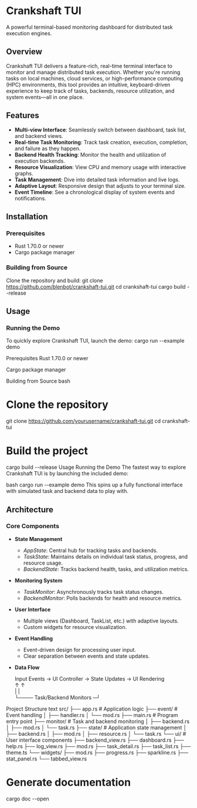 # Crankshaft TUI

A powerful terminal-based monitoring dashboard for distributed task execution engines.

## Overview

Crankshaft TUI delivers a feature-rich, real-time terminal interface to monitor and manage distributed task execution. Whether you're running tasks on local machines, cloud services, or high-performance computing (HPC) environments, this tool provides an intuitive, keyboard-driven experience to keep track of tasks, backends, resource utilization, and system events—all in one place.

## Features

- **Multi-view Interface**: Seamlessly switch between dashboard, task list, and backend views.
- **Real-time Task Monitoring**: Track task creation, execution, completion, and failure as they happen.
- **Backend Health Tracking**: Monitor the health and utilization of execution backends.
- **Resource Visualization**: View CPU and memory usage with interactive graphs.
- **Task Management**: Dive into detailed task information and live logs.
- **Adaptive Layout**: Responsive design that adjusts to your terminal size.
- **Event Timeline**: See a chronological display of system events and notifications.

## Installation

### Prerequisites

- Rust 1.70.0 or newer
- Cargo package manager

### Building from Source

Clone the repository and build:
git clone https://github.com/blenbot/crankshaft-tui.git
cd crankshaft-tui
cargo build --release


## Usage

### Running the Demo

To quickly explore Crankshaft TUI, launch the demo:
cargo run --example demo


Prerequisites
Rust 1.70.0 or newer

Cargo package manager

Building from Source
bash
# Clone the repository
git clone https://github.com/yourusername/crankshaft-tui.git
cd crankshaft-tui

# Build the project
cargo build --release
Usage
Running the Demo
The fastest way to explore Crankshaft TUI is by launching the included demo:

bash
cargo run --example demo
This spins up a fully functional interface with simulated task and backend data to play with.

## Architecture

### Core Components

- **State Management**
  - *AppState*: Central hub for tracking tasks and backends.
  - *TaskState*: Maintains details on individual task status, progress, and resource usage.
  - *BackendState*: Tracks backend health, tasks, and utilization metrics.

- **Monitoring System**
  - *TaskMonitor*: Asynchronously tracks task status changes.
  - *BackendMonitor*: Polls backends for health and resource metrics.

- **User Interface**
  - Multiple views (Dashboard, TaskList, etc.) with adaptive layouts.
  - Custom widgets for resource visualization.

- **Event Handling**
  - Event-driven design for processing user input.
  - Clear separation between events and state updates.

- **Data Flow**

  Input Events → UI Controller → State Updates → UI Rendering  
  ↑                             ↑  
  |                             |  
  └──── Task/Backend Monitors  ─┘

Project Structure
text
src/
├── app.rs            # Application logic
├── event/            # Event handling
│   ├── handler.rs
│   └── mod.rs
├── main.rs           # Program entry point
├── monitor/          # Task and backend monitoring
│   ├── backend.rs
│   ├── mod.rs
│   └── task.rs
├── state/            # Application state management
│   ├── backend.rs
│   ├── mod.rs
│   ├── resource.rs
│   └── task.rs
└── ui/               # User interface components
    ├── backend_view.rs
    ├── dashboard.rs
    ├── help.rs
    ├── log_view.rs
    ├── mod.rs
    ├── task_detail.rs
    ├── task_list.rs
    ├── theme.ts
    └── widgets/
        ├── mod.rs
        ├── progress.rs
        ├── sparkline.rs
        ├── stat_panel.rs
        └── tabbed_view.rs
        
# Generate documentation
cargo doc --open
